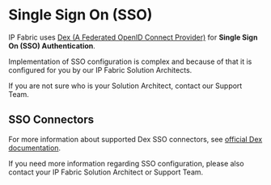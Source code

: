 # Single Sign On (SSO)

IP Fabric uses [Dex (A Federated OpenID Connect Provider)](https://dexidp.io/) for **Single Sign On (SSO) Authentication**.

Implementation of SSO configuration is complex and because of that it
is configured for you by our IP Fabric Solution Architects.

If you are not sure who is your Solution Architect, contact our Support Team.

## SSO Connectors

For more information about supported Dex SSO
connectors, see [official Dex documentation](https://dexidp.io/docs/connectors).

If you need more information regarding SSO configuration, please also
contact your IP Fabric Solution Architect or Support Team.
